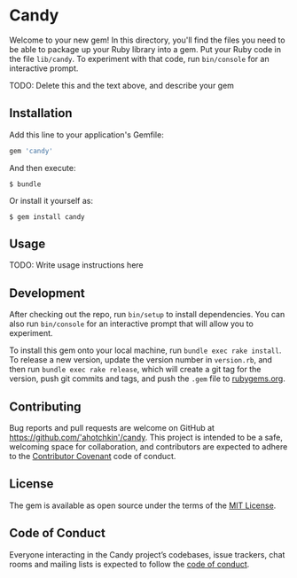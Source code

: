 # Candy

Welcome to your new gem! In this directory, you'll find the files you need to be able to package up your Ruby library into a gem. Put your Ruby code in the file `lib/candy`. To experiment with that code, run `bin/console` for an interactive prompt.

TODO: Delete this and the text above, and describe your gem

## Installation

Add this line to your application's Gemfile:

```ruby
gem 'candy'
```

And then execute:

    $ bundle

Or install it yourself as:

    $ gem install candy

## Usage

TODO: Write usage instructions here

## Development

After checking out the repo, run `bin/setup` to install dependencies. You can also run `bin/console` for an interactive prompt that will allow you to experiment.

To install this gem onto your local machine, run `bundle exec rake install`. To release a new version, update the version number in `version.rb`, and then run `bundle exec rake release`, which will create a git tag for the version, push git commits and tags, and push the `.gem` file to [rubygems.org](https://rubygems.org).

## Contributing

Bug reports and pull requests are welcome on GitHub at https://github.com/'ahotchkin'/candy. This project is intended to be a safe, welcoming space for collaboration, and contributors are expected to adhere to the [Contributor Covenant](http://contributor-covenant.org) code of conduct.

## License

The gem is available as open source under the terms of the [MIT License](https://opensource.org/licenses/MIT).

## Code of Conduct

Everyone interacting in the Candy project’s codebases, issue trackers, chat rooms and mailing lists is expected to follow the [code of conduct](https://github.com/'ahotchkin'/candy/blob/master/CODE_OF_CONDUCT.md).
